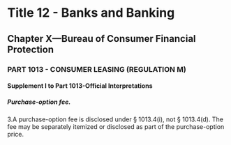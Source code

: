 
# Title 12 - Banks and Banking
## Chapter X—Bureau of Consumer Financial Protection
### PART 1013 - CONSUMER LEASING (REGULATION M)
#### Supplement I to Part 1013-Official Interpretations
##### Purchase-option fee.

3.A purchase-option fee is disclosed under § 1013.4(i), not § 1013.4(d). The fee may be separately itemized or disclosed as part of the purchase-option price.
